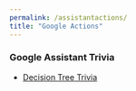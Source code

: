 ```yaml
---
permalink: /assistantactions/
title: "Google Actions"
---
```


### Google Assistant Trivia
* <a href="https://assistant.google.com/services/a/uid/000000ffc6b3bce6?hl=en&source=web&source=web">Decision Tree Trivia</a>

